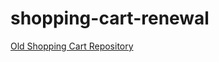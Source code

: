 # shopping-cart-renewal

<a href="https://github.com/qazx960/shopping-cart)https://github.com/qazx960/shopping-cart" target="_blank">Old Shopping Cart Repository</a>
